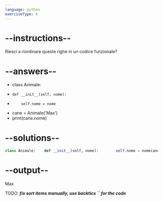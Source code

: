 ```yaml
---
language: python
exerciseType: 4
---
```


# --instructions--

Riesci a riordinare queste righe in un codice funzionale?

# --answers--

- class Animale:
-     def __init__(self, nome):
-         self.nome = nome
- cane = Animale('Max')
- print(cane.nome)

# --solutions--

```python
class Animale:    def __init__(self, nome):        self.nome = nomecane = Animale('Max')print(cane.nome)
```

# --output--

Max

TODO: ___fix sort items manually, use backtics `` for the code___
